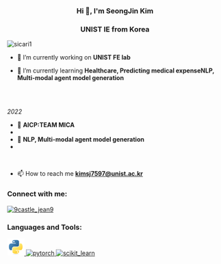 <h3 align="center">Hi 👋, I'm SeongJin Kim</h3>
<h3 align="center">UNIST IE from Korea</h3>

<p align="left"> <img src="https://komarev.com/ghpvc/?username=sicari1&label=Profile%20views&color=0e75b6&style=flat" alt="sicari1" /> </p>

- 🔭 I’m currently working on **UNIST FE lab**

- 🌱 I’m currently learning **Healthcare, Predicting medical expenseNLP, Multi-modal agent model generation**

<br>

<br>
 
*2022*

- 🔭 **AICP:TEAM MICA**
- 
- 🌱 **NLP, Multi-modal agent model generation**
- 
<br>

- 📫 How to reach me **kimsj7597@unist.ac.kr**

<h3 align="left">Connect with me:</h3>
<p align="left">
<a href="https://instagram.com/9castle_jean9" target="blank"><img align="center" src="https://raw.githubusercontent.com/rahuldkjain/github-profile-readme-generator/master/src/images/icons/Social/instagram.svg" alt="9castle_jean9" height="30" width="40" /></a>
</p>

<h3 align="left">Languages and Tools:</h3>
<p align="left"> <a href="https://www.python.org" target="_blank" rel="noreferrer"> <img src="https://raw.githubusercontent.com/devicons/devicon/master/icons/python/python-original.svg" alt="python" width="40" height="40"/> </a> <a href="https://pytorch.org/" target="_blank" rel="noreferrer"> <img src="https://www.vectorlogo.zone/logos/pytorch/pytorch-icon.svg" alt="pytorch" width="40" height="40"/> </a> <a href="https://scikit-learn.org/" target="_blank" rel="noreferrer"> <img src="https://upload.wikimedia.org/wikipedia/commons/0/05/Scikit_learn_logo_small.svg" alt="scikit_learn" width="40" height="40"/> </a> </p>

